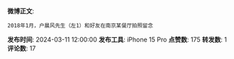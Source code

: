 **微博正文**: 
```
2018年1月，户晨风先生（左1）和好友在南京某餐厅拍照留念
```
**发布时间**: 2024-03-11 12:00:00
**发布工具**: iPhone 15 Pro
**点赞数**: 175
**转发数**: 1
**评论数**: 17
